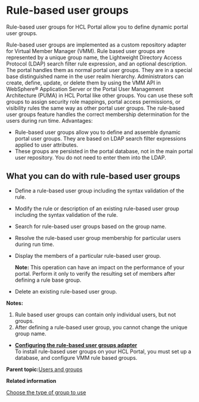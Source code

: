 # Rule-based user groups 

Rule-based user groups for HCL Portal allow you to define dynamic portal user groups.

Rule-based user groups are implemented as a custom repository adapter for Virtual Member Manager \(VMM\). Rule based user groups are represented by a unique group name, the Lightweight Directory Access Protocol \(LDAP\) search filter rule expression, and an optional description. The portal handles them as normal portal user groups. They are in a special base distinguished name in the user realm hierarchy. Administrators can create, define, update, or delete them by using the VMM API in WebSphere® Application Server or the Portal User Management Architecture \(PUMA\) in HCL Portal like other groups. You can use these soft groups to assign security role mappings, portal access permissions, or visibility rules the same way as other portal user groups. The rule-based user groups feature handles the correct membership determination for the users during run time. Advantages:

-   Rule-based user groups allow you to define and assemble dynamic portal user groups. They are based on LDAP search filter expressions applied to user attributes.
-   These groups are persisted in the portal database, not in the main portal user repository. You do not need to enter them into the LDAP.

## What you can do with rule-based user groups

-   Define a rule-based user group including the syntax validation of the rule.
-   Modify the rule or description of an existing rule-based user group including the syntax validation of the rule.
-   Search for rule-based user groups based on the group name.
-   Resolve the rule-based user group membership for particular users during run time.
-   Display the members of a particular rule-based user group.

    **Note:** This operation can have an impact on the performance of your portal. Perform it only to verify the resulting set of members after defining a rule base group.

-   Delete an existing rule-based user group.

**Notes:**

1.  Rule based user groups can contain only individual users, but not groups.
2.  After defining a rule-based user group, you cannot change the unique group name.

-   **[Configuring the rule-based user groups adapter](../admin-system/rbug_instl.md)**  
To install rule-based user groups on your HCL Portal, you must set up a database, and configure VMM rule based groups.

**Parent topic:**[Users and groups ](../admin-system/adusrgrp.md)

**Related information**  


[Choose the type of group to use ](../admin-system/type_of_group.md)

